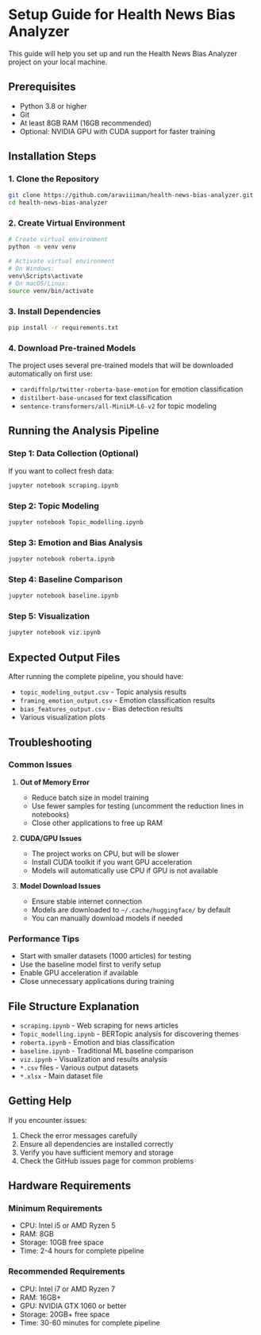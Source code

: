 # Setup Guide for Health News Bias Analyzer

This guide will help you set up and run the Health News Bias Analyzer project on your local machine.

## Prerequisites

- Python 3.8 or higher
- Git
- At least 8GB RAM (16GB recommended)
- Optional: NVIDIA GPU with CUDA support for faster training

## Installation Steps

### 1. Clone the Repository
```bash
git clone https://github.com/araviiiman/health-news-bias-analyzer.git
cd health-news-bias-analyzer
```

### 2. Create Virtual Environment
```bash
# Create virtual environment
python -m venv venv

# Activate virtual environment
# On Windows:
venv\Scripts\activate
# On macOS/Linux:
source venv/bin/activate
```

### 3. Install Dependencies
```bash
pip install -r requirements.txt
```

### 4. Download Pre-trained Models
The project uses several pre-trained models that will be downloaded automatically on first use:
- `cardiffnlp/twitter-roberta-base-emotion` for emotion classification
- `distilbert-base-uncased` for text classification
- `sentence-transformers/all-MiniLM-L6-v2` for topic modeling

## Running the Analysis Pipeline

### Step 1: Data Collection (Optional)
If you want to collect fresh data:
```bash
jupyter notebook scraping.ipynb
```

### Step 2: Topic Modeling
```bash
jupyter notebook Topic_modelling.ipynb
```

### Step 3: Emotion and Bias Analysis
```bash
jupyter notebook roberta.ipynb
```

### Step 4: Baseline Comparison
```bash
jupyter notebook baseline.ipynb
```

### Step 5: Visualization
```bash
jupyter notebook viz.ipynb
```

## Expected Output Files

After running the complete pipeline, you should have:
- `topic_modeling_output.csv` - Topic analysis results
- `framing_emotion_output.csv` - Emotion classification results
- `bias_features_output.csv` - Bias detection results
- Various visualization plots

## Troubleshooting

### Common Issues

1. **Out of Memory Error**
   - Reduce batch size in model training
   - Use fewer samples for testing (uncomment the reduction lines in notebooks)
   - Close other applications to free up RAM

2. **CUDA/GPU Issues**
   - The project works on CPU, but will be slower
   - Install CUDA toolkit if you want GPU acceleration
   - Models will automatically use CPU if GPU is not available

3. **Model Download Issues**
   - Ensure stable internet connection
   - Models are downloaded to `~/.cache/huggingface/` by default
   - You can manually download models if needed

### Performance Tips

- Start with smaller datasets (1000 articles) for testing
- Use the baseline model first to verify setup
- Enable GPU acceleration if available
- Close unnecessary applications during training

## File Structure Explanation

- `scraping.ipynb` - Web scraping for news articles
- `Topic_modelling.ipynb` - BERTopic analysis for discovering themes
- `roberta.ipynb` - Emotion and bias classification
- `baseline.ipynb` - Traditional ML baseline comparison
- `viz.ipynb` - Visualization and results analysis
- `*.csv` files - Various output datasets
- `*.xlsx` - Main dataset file

## Getting Help

If you encounter issues:
1. Check the error messages carefully
2. Ensure all dependencies are installed correctly
3. Verify you have sufficient memory and storage
4. Check the GitHub issues page for common problems

## Hardware Requirements

### Minimum Requirements
- CPU: Intel i5 or AMD Ryzen 5
- RAM: 8GB
- Storage: 10GB free space
- Time: 2-4 hours for complete pipeline

### Recommended Requirements
- CPU: Intel i7 or AMD Ryzen 7
- RAM: 16GB+
- GPU: NVIDIA GTX 1060 or better
- Storage: 20GB+ free space
- Time: 30-60 minutes for complete pipeline
